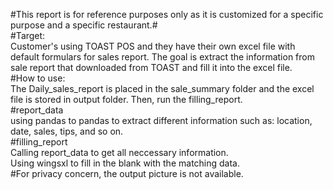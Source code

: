 #This report is for reference purposes only as it is customized for a specific purpose and a specific restaurant.# <br>
#Target:<br>
Customer's using TOAST POS and they have their own excel file with default formulars for sales report. The goal is extract the information from sale report that downloaded from TOAST and fill it into the excel file.<br>
#How to use:<br>
The Daily_sales_report is placed in the sale_summary folder and the excel file is stored in output folder. Then, run the filling_report.<br>
#report_data<br>
using pandas to pandas to extract different information such as: location, date, sales, tips, and so on.<br>
#filling_report<br>
Calling report_data to get all neccessary information.<br>
Using wingsxl to fill in the blank with the matching data.<br>
#For privacy concern, the output picture is not available.<br>